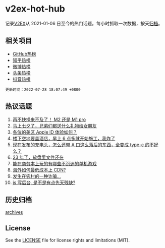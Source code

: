 # v2ex-hot-hub

 记录[V2EX](https://www.v2ex.com/)从 2021-01-06 日至今的热门话题。每小时抓取一次数据，按天[归档](archives)。
 
 ## 相关项目

- [GitHub热榜](https://github.com/snaildev/github-hot-hub)
- [知乎热榜](https://github.com/snaildev/zhihu-hot-hub)
- [微博热榜](https://github.com/snaildev/weibo-hot-hub)
- [头条热榜](https://github.com/snaildev/toutiao-hot-hub)
- [抖音热榜](https://github.com/snaildev/douyin-hot-hub)


 `更新时间：2022-07-28 18:07:49 +0800`

## 热议话题

1. [再不抉择来不及了！ M2 还是 M1 pro](https://www.v2ex.com/t/869141)
1. [马上七夕了，兄弟们都送什么礼物给女朋友](https://www.v2ex.com/t/869148)
1. [各位的美区 Apple ID 体验如何？](https://www.v2ex.com/t/869074)
1. [楼下空地要盖酒店，早上 6 点多就开始施工，我炸了](https://www.v2ex.com/t/869134)
1. [现在发布的充电头，怎么还带 A 口这么落后的东西，全变成 type-c 的不好么？](https://www.v2ex.com/t/869188)
1. [23 年了，软盘里文件还在](https://www.v2ex.com/t/869073)
1. [能在商务本上玩的有哪些不沉迷的单机游戏](https://www.v2ex.com/t/869187)
1. [海外如何最低成本上 CDN?](https://www.v2ex.com/t/869076)
1. [发生在农村的一种诈骗...](https://www.v2ex.com/t/869149)
1. [js 写后台, 是不是有点先天残缺?](https://www.v2ex.com/t/869194)

## 历史归档

[archives](archives)

## License

See the [LICENSE](LICENSE) file for license rights and limitations (MIT).
